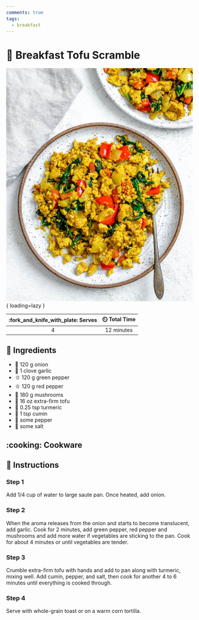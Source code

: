 ```yaml
---
comments: true
tags:
  - breakfast
---
```

# :custard: Breakfast Tofu Scramble

![Breakfast Tofu Scramble][1]{ loading=lazy }

| :fork_and_knife_with_plate: Serves | :timer_clock: Total Time |
|:----------------------------------:|:-----------------------: |
| 4 | 12 minutes |

## :salt: Ingredients

- :onion: 120 g onion
- :garlic: 1 clove garlic
- :bell_pepper: 120 g green pepper
- :bell_pepper: 120 g red pepper
- :mushroom: 180 g mushrooms
- :custard: 16 oz extra-firm tofu
- :curry: 0.25 tsp turmeric
- :herb: 1 tsp cumin
- :salt: some pepper
- :salt: some salt

## :cooking: Cookware

## :pencil: Instructions

### Step 1

Add 1/4 cup of water to large saute pan. Once heated, add onion.

### Step 2

When the aroma releases from the onion and starts to become translucent, add garlic. Cook for 2 minutes, add green
pepper, red pepper and mushrooms and add more water if vegetables are sticking to the pan. Cook for about 4 minutes or
until vegetables are tender.

### Step 3

Crumble extra-firm tofu with hands and add to pan along with turmeric, mixing well. Add cumin, pepper, and salt, then
cook for another 4 to 6 minutes until everything is cooked through.

### Step 4

Serve with whole-grain toast or on a warm corn tortilla.

[1]: <../assets/images/breakfast-tofu-scramble.jpg>
